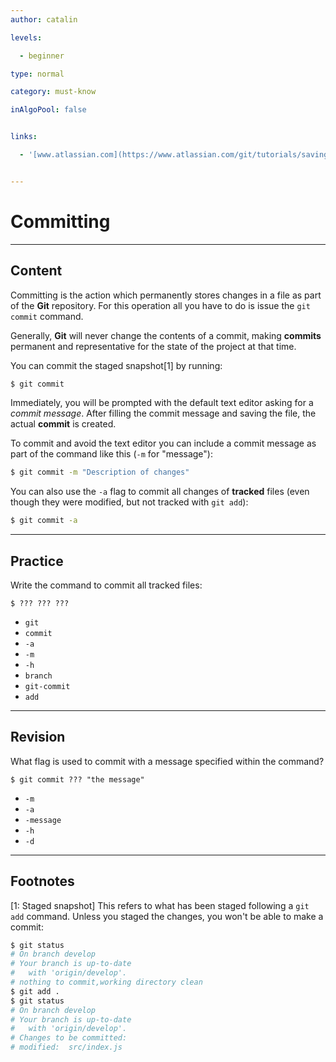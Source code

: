 ```yaml
---
author: catalin

levels:

  - beginner

type: normal

category: must-know

inAlgoPool: false


links:

  - '[www.atlassian.com](https://www.atlassian.com/git/tutorials/saving-changes/git-commit){website}'


---
```


# Committing

---

## Content

Committing is the action which permanently stores changes in a file as part of the **Git** repository. For this operation all you have to do is issue the `git commit` command.

Generally, **Git** will never change the contents of a commit, making **commits** permanent and representative for the state of the project at that time.

You can commit the staged snapshot[1] by running:

```bash
$ git commit
```

Immediately, you will be prompted with the default text editor asking for a _commit message_. After filling the commit message and saving the file, the actual **commit** is created.

To commit and avoid the text editor you can include a commit message as part of the command like this (`-m` for "message"):

```bash
$ git commit -m "Description of changes"
```

You can also use the `-a` flag to commit all changes of **tracked** files (even though they were modified, but not tracked with `git add`):

```bash
$ git commit -a
```

---

## Practice

Write the command to commit all tracked files:

```
$ ??? ??? ???
```

- `git`
- `commit`
- `-a`
- `-m`
- `-h`
- `branch`
- `git-commit`
- `add`

---

## Revision

What flag is used to commit with a message specified within the command?

```
$ git commit ??? "the message"
```

- `-m`
- `-a`
- `-message`
- `-h`
- `-d`

---

## Footnotes

[1: Staged snapshot]
This refers to what has been staged following a `git add` command. Unless you staged the changes, you won't be able to make a commit:

```bash
$ git status
# On branch develop
# Your branch is up-to-date
#   with 'origin/develop'.
# nothing to commit,working directory clean
$ git add .
$ git status
# On branch develop
# Your branch is up-to-date
#   with 'origin/develop'.
# Changes to be committed:
# modified:  src/index.js
```
